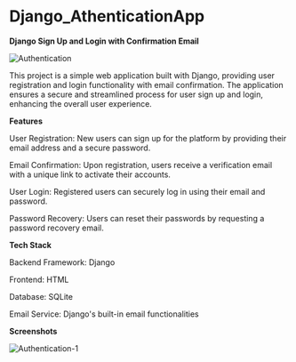 # Django_AthenticationApp

**Django Sign Up and Login with Confirmation Email**


![Authentication](https://github.com/Pramod025/Django_AthenticationApp/assets/57028365/e2025fdd-45fc-4453-b688-e4f2ecafe129)


This project is a simple web application built with Django, providing user registration and login functionality with email confirmation. The application ensures a secure and streamlined process for user sign up and login, enhancing the overall user experience.

**Features**

User Registration: New users can sign up for the platform by providing their email address and a secure password.  

Email Confirmation: Upon registration, users receive a verification email with a unique link to activate their accounts.  

User Login: Registered users can securely log in using their email and password.  

Password Recovery: Users can reset their passwords by requesting a password recovery email.  




**Tech Stack**

Backend Framework: Django

Frontend: HTML

Database: SQLite

Email Service: Django's built-in email functionalities




**Screenshots**


![Authentication-1](https://github.com/Pramod025/Django_AthenticationApp/assets/57028365/c452b018-474e-449f-9a84-f1299ef1af0d)
